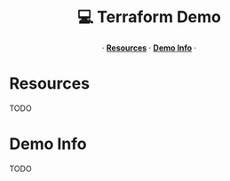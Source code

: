 <p align="center">
  <h1 align="center">💻 Terraform Demo</h1>
  <p align="center">
  &middot;
    <a href=""><strong>Resources</strong></a>
  &middot;
    <a href=""><strong>Demo Info</strong></a>
  &middot;
  </p>
</p>

# Resources

TODO

# Demo Info

TODO
